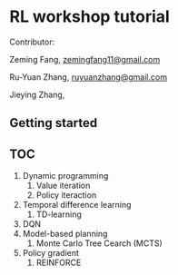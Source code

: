 # RL workshop tutorial


Contributor:

Zeming Fang, zemingfang11@gmail.com

Ru-Yuan Zhang, ruyuanzhang@gmail.com

Jieying Zhang,

## Getting started




## TOC

1. Dynamic programming
   1. Value iteration
   2. Policy iteraction
2. Temporal difference learning
   1. TD-learning
3. DQN
4. Model-based planning
   1. Monte Carlo Tree Cearch (MCTS)
5. Policy gradient
   1. REINFORCE 
